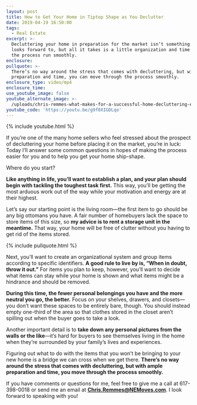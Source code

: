 ```yaml
---
layout: post
title: How to Get Your Home in Tiptop Shape as You Declutter
date: 2019-04-19 16:50:00
tags:
  - Real Estate
excerpt: >-
  Decluttering your home in preparation for the market isn’t something anyone
  looks forward to, but all it takes is a little organization and time to make
  the process run smoothly.
enclosure:
pullquote: >-
  There’s no way around the stress that comes with decluttering, but with ample
  preparation and time, you can move through the process smoothly.
enclosure_type: video/mp4
enclosure_time:
use_youtube_image: false
youtube_alternate_image: >-
  /uploads/chris-remmes-what-makes-for-a-successful-home-decluttering-experience-youtube.jpg
youtube_code: 'https://youtu.be/g9f0XIGDLqo'
---
```


{% include youtube.html %}

If you’re one of the many home sellers who feel stressed about the prospect of decluttering your home before placing it on the market, you’re in luck: Today I’ll answer some common questions in hopes of making the process easier for you and to help you get your home ship-shape. &nbsp;

Where do you start?

**Like anything in life, you’ll want to establish a plan, and your plan should begin with tackling the toughest task first.** This way, you’ll be getting the most arduous work out of the way while your motivation and energy are at their highest. &nbsp;

Let’s say our starting point is the living room—the first item to go should be any big ottomans you have. A fair number of homebuyers lack the space to store items of this size, so **my advice is to rent a storage unit in the meantime.** That way, your home will be free of clutter without you having to get rid of the items stored.

{% include pullquote.html %}

Next, you’ll want to create an organizational system and group items according to specific identifiers. **A good rule to live by is, “When in doubt, throw it out.”** For items you plan to keep, however, you’ll want to decide what items can stay while your home is shown and what items might be a hindrance and should be removed.&nbsp;

**During this time, the fewer personal belongings you have and the more neutral you go, the better.** Focus on your shelves, drawers, and closets—you don’t want these spaces to be entirely bare, though. You should instead empty one-third of the area so that clothes stored in the closet aren’t spilling out when the buyer goes to take a look.&nbsp;

Another important detail is to **take down any personal pictures from the walls or the like**—it’s hard for buyers to see themselves living in the home when they’re surrounded by your family’s lives and experiences.&nbsp;

Figuring out what to do with the items that you won’t be bringing to your new home is a bridge we can cross when we get there. **There’s no way around the stress that comes with decluttering, but with ample preparation and time, you move through the process smoothly. &nbsp; &nbsp;&nbsp;**

If you have comments or questions for me, feel free to give me a call at 617-398-0018 or send me an email at <u><strong><a href="mailto:Chris.Remmes@NEMoves.com">Chris.Remmes@NEMoves.com</a></strong></u>. I look forward to speaking with you\!